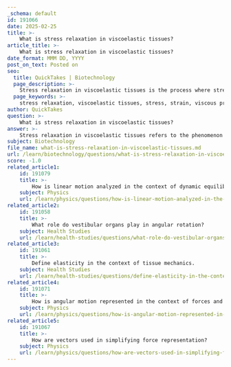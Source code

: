 ```yaml
---
_schema: default
id: 191066
date: 2025-02-25
title: >-
    What is stress relaxation in viscoelastic tissues?
article_title: >-
    What is stress relaxation in viscoelastic tissues?
date_format: MMM DD, YYYY
post_on_text: Posted on
seo:
  title: QuickTakes | Biotechnology
  page_description: >-
    Stress relaxation in viscoelastic tissues is the process where stress decreases over time when the tissues are held at a constant strain, influenced by their viscous and elastic properties.
  page_keywords: >-
    stress relaxation, viscoelastic tissues, stress, strain, viscous properties, elastic properties, biomechanics, tissue response, prolonged loads, rehabilitation, injury recovery, fluid redistribution
author: QuickTakes
question: >-
    What is stress relaxation in viscoelastic tissues?
answer: >-
    Stress relaxation in viscoelastic tissues refers to the phenomenon where the stress within a material decreases over time while the material is held at a constant strain. This behavior is characteristic of viscoelastic materials, which exhibit both viscous and elastic properties.\n\nIn more detail, when a viscoelastic tissue is subjected to a constant deformation (strain), the internal stress (the force per unit area resisting that deformation) will initially be high but will gradually decrease as time progresses. This decrease in stress occurs due to the time-dependent nature of viscoelastic materials, which allows them to adapt to sustained loads. \n\nThe presence of liquid components within biological tissues, such as water, plays a significant role in this process. As the tissue is held in a deformed state, the fluid within the tissue can redistribute, leading to a reduction in the internal resistance to deformation. This is particularly relevant in scenarios such as prolonged sitting or standing, where tissues gradually adjust to the applied load, resulting in less stress being experienced by the tissue over time.\n\nStress relaxation is an important consideration in biomechanics and rehabilitation, as it affects how tissues respond to prolonged mechanical loads and can influence recovery strategies following injury or surgery. Understanding this phenomenon helps in predicting tissue behavior under various loading conditions, which is crucial for designing effective treatment and rehabilitation protocols.
subject: Biotechnology
file_name: what-is-stress-relaxation-in-viscoelastic-tissues.md
url: /learn/biotechnology/questions/what-is-stress-relaxation-in-viscoelastic-tissues
score: -1.0
related_article1:
    id: 191079
    title: >-
        How is linear motion analyzed in the context of dynamic equilibrium?
    subject: Physics
    url: /learn/physics/questions/how-is-linear-motion-analyzed-in-the-context-of-dynamic-equilibrium
related_article2:
    id: 191058
    title: >-
        What role do vestibular organs play in angular rotation?
    subject: Health Studies
    url: /learn/health-studies/questions/what-role-do-vestibular-organs-play-in-angular-rotation
related_article3:
    id: 191061
    title: >-
        Define elasticity in the context of tissue mechanics.
    subject: Health Studies
    url: /learn/health-studies/questions/define-elasticity-in-the-context-of-tissue-mechanics
related_article4:
    id: 191071
    title: >-
        How is angular motion represented in the context of forces and motion?
    subject: Physics
    url: /learn/physics/questions/how-is-angular-motion-represented-in-the-context-of-forces-and-motion
related_article5:
    id: 191067
    title: >-
        How are vectors used in simplifying force representation?
    subject: Physics
    url: /learn/physics/questions/how-are-vectors-used-in-simplifying-force-representation
---
```


&nbsp;